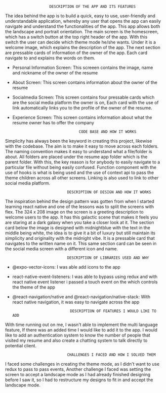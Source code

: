                         DESCRIPTION OF THE APP AND ITS FEATURES

The idea behind the app is to build a quick, easy to use, user-friendly and understandable application, whereby any user that opens the app can easily navigate and understand the functionalities of the app.
This app allows both the landscape and portrait orientation. The main screen is the homescreen, which has a switch button at the top right header of the app. With this switch the user can decide which theme mode he/she wants. Under it is a welcome image, which explains the description of the app.
The next section are pressable cards of information of the owner of the app. Each card navigate to and explains the words on them.

- Personal Information Screen: This screeen contains the image, name and nickname of the owner of the resume
- About Screen: This screen contains information about the owner of the resume
- Socialmedia Screen: This screen contains four pressable cards which are the social media platform the owner is on, Each card with the use of link automatically links you to the profile of the owner of the resume.
- Experience Screen: This screen contains information about what the resume owner has to offer the company

                                    CODE BASE AND HOW IT WORKS

Simplicity has always been the keyword in creating this project, likewise with the codebase. The aim is to make it easy to move across each folders. The naming convention makes it easy to understand what a file/folder is about. All folders are placed under the resume app folder which is the parent folder. With this, the key reason is for anybody to easily navigate to a particular file without being easily confused. Function component with the use of hooks is what is being used and the use of context api to pass the theme children across all other screens. Linking is also used to link to other social media platform.

                                DESCRIPTION OF DESIGN AND HOW IT WORKS

The inspiration behind the design pattern was gotten from when I started learning react native and one of the lessons was to split the screens with flex. The 324 x 208 image on the screen is a greeting description to welcome users to the app. It has this galactic scene that makes it feels you are staring at a dark galaxy when you take a closer look at it. The section card below the image is designed with midnightblue with the text in the middle being white, the idea is to give it a bit of luxury but still maintain its simplicity and originality with the midnight vibe. It is a pressable card that navigates to the written name on it. This same section card can be seen in the social media screen with a different icon and name.

                                DESCRIPTION OF LIBRARIES USED AND WHY

- @expo-vector-icons: I was able add icons to the app
- react-native-event-listeners: I was able to bypass using redux and with react native event listener i passed a touch event on the which controls the theme of the app
- @react-navigation/native and @react-navigation/native-stack: With react native navigation, it was easy to navigate across the app

                                DESCRIPTION OF FEATURES I WOULD LIKE TO ADD

With time running out on me, I wasn't able to implement the multi language feature, If there was an added time I would like to add it to the app. I would like to add an authentication system to know the number of people that visited my resume and also create a chatting system to talk directly to potential client.

                                CHALLENGES I FACED AND HOW I SOLVED THEM

I faced some challenges in creating the theme mode, as I didn't want to use redux to pass to pass events, Another challenge I faced was setting the screen to accept a landscape mode as I had already finished designing before I saw it, so I had to restructure my designs to fit in and accept the landscape mode.
